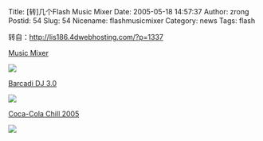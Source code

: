 Title: [转]几个Flash Music Mixer
Date: 2005-05-18 14:57:37
Author: zrong
Postid: 54
Slug: 54
Nicename: flashmusicmixer
Category: news
Tags: flash

转自：http://lis186.4dwebhosting.com/?p=1337

[Music Mixer](http://www.ola.nl/soundcheck/musicmixer/p_musicmixer.asp)

![](/wp-content/uploads/2005/mixer_thumb_musicmixer.png)

[Barcadi DJ 3.0](http://www.bacardidj.com/)

![](/wp-content/uploads/2005/mixer_thumb-chill.png)

[Coca-Cola Chill 2005](http://chill.coca-cola.com/)

![](/wp-content/uploads/2005/mixer_thumb-dj30.png)

